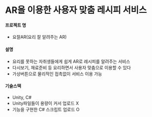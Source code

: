 # AR을 이용한 사용자 맞춤 레시피 서비스
#### 프로젝트 명
- 요잘AR(요리 잘 알려주는 AR)

#### 설명
- 요리를 못하는 자취생들에게 쉽게 AR로 레시피를 알려주는 서비스
- 다시보기, 재료준비 등 요리하면서 사용자 맞춤으로 이용할 수 있다
- 가상버튼으로 물리적인 접촉없이 서비스 이용 가능

#### 기술스택
- Unity, C#
- Unity파일들이 용량이 커서 업로드 X
- 기능을 구현한 C# 스크립트 업로드 O
